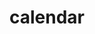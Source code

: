 ---
layout: layouts/calendar.html
title: calendar
pagination:
    data: site.languages
    size: 1
    alias: locale
permalink: "{{ locale }}/calendar/index.html" 
---